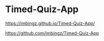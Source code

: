 # Timed-Quiz-App

 https://imbingz.github.io/Timed-Quiz-App/
 
https://github.com/imbingz/Timed-Quiz-App
